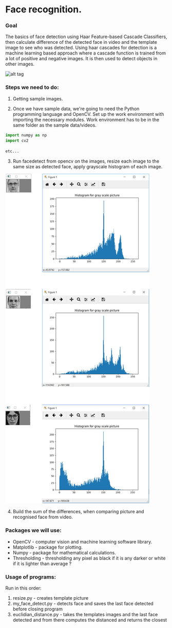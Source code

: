 # Face recognition.

### Goal
The basics of face detection using Haar Feature-based Cascade Classifiers, then calculate difference of the detected face in video and the template image to see who was detected.
Using haar cascades for detection is a machine learning based approach where a cascade function is trained from a lot of positive and negative images. It is then used to detect objects in other images.


![alt tag](https://images.duckduckgo.com/iu/?u=https%3A%2F%2Fsophosnews.files.wordpress.com%2F2015%2F02%2Fface-detection_550.jpg%3Fw%3D640&f=1)


### Steps we need to do:
1. Getting sample images.

2. Once we have sample data, we're going to need the Python programming language and OpenCV. Set up the work environment with importing the necessary modules. Work environment has to be in the same folder as the sample data/videos.
```Python
import numpy as np
import cv2

etc...
```
3. Run facedetect from opencv on the images, resize each image to the same size as detected face, apply grayscale histogram of each image.  

![alt_tag](https://github.com/UsernameDiana/Face_detector/blob/master/histogramsfordocumentaion.jpg)

4. Build the sum of the differences, when comparing picture and recognised face from video.


### Packages we will use:
* OpenCV - computer vision and machine learning software library.  
* Matplotlib - package for plotting. 
* Numpy - package for mathematical calculations. 
* Thresholding - thresholding any pixel as black if it is any darker or white if it is lighter than average ?

### Usage of programs:
Run in this order:
1. resize.py - creates template picture
2. my_face_detect.py - detects face and saves the last face detected before closing program
3. euclidian_distance.py - takes the templates images and the last face detected and from there computes the distanced and returns the closest
